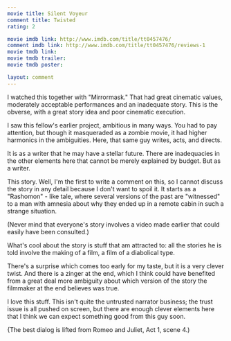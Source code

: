 ```yaml
---
movie title: Silent Voyeur
comment title: Twisted
rating: 2

movie imdb link: http://www.imdb.com/title/tt0457476/
comment imdb link: http://www.imdb.com/title/tt0457476/reviews-1
movie tmdb link: 
movie tmdb trailer: 
movie tmdb poster: 

layout: comment
---
```


I watched this together with "Mirrormask." That had great cinematic values, moderately acceptable performances and an inadequate story. This is the obverse, with a great story idea and poor cinematic execution.

I saw this fellow's earlier project, ambitious in many ways. You had to pay attention, but though it masqueraded as a zombie movie, it had higher harmonics in the ambiguities. Here, that same guy writes, acts, and directs.

It is as a writer that he may have a stellar future. There are inadequacies in the other elements here that cannot be merely explained by budget. But as a writer.

This story. Well, I'm the first to write a comment on this, so I cannot discuss the story in any detail because I don't want to spoil it. It starts as a "Rashomon" - like tale, where several versions of the past are "witnessed" to a man with amnesia about why they ended up in a remote cabin in such a strange situation.

(Never mind that everyone's story involves a video made earlier that could easily have been consulted.)

What's cool about the story is stuff that am attracted to: all the stories he is told involve the making of a film, a film of a diabolical type.

There's a surprise which comes too early for my taste, but it is a very clever twist. And there is a zinger at the end, which I think could have benefited from a great deal more ambiguity about which version of the story the filmmaker at the end believes was true.

I love this stuff. This isn't quite the untrusted narrator business; the trust issue is all pushed on screen, but there are enough clever elements here that I think we can expect something good from this guy soon.

{The best dialog is lifted from Romeo and Juliet, Act 1, scene 4.)